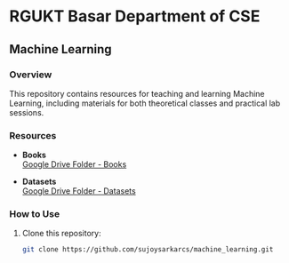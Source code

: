 # RGUKT Basar Department of CSE  
## Machine Learning  

### Overview  
This repository contains resources for teaching and learning Machine Learning, including materials for both theoretical classes and practical lab sessions.  

### Resources  

- **Books**  
  [Google Drive Folder - Books](https://drive.google.com/drive/folders/14OqtI4AvOiiDCgKS613NfEEN709cAqQ9?usp=sharing)  

- **Datasets**  
  [Google Drive Folder - Datasets](https://drive.google.com/drive/folders/1ThlyZfjzipkiq5M397YYu7wq0PD1WwgF?usp=sharing)  

### How to Use  
1. Clone this repository:  
   ```bash
   git clone https://github.com/sujoysarkarcs/machine_learning.git
